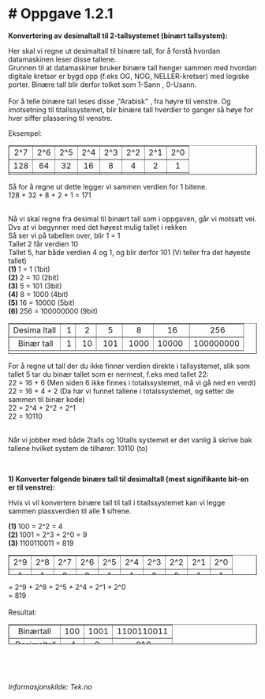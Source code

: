 <h1># Oppgave 1.2.1</h1><p>
<p><strong>Konvertering av desimaltall til 2-tallsystemet (bin&aelig;rt tallsystem):</strong></p>
<p>Her skal vi regne ut desimaltall til bin&aelig;re tall, for &aring; forst&aring; hvordan datamaskinen leser disse tallene.<br />Grunnen til at datamaskiner bruker bin&aelig;re tall henger sammen med hvordan digitale kretser er bygd opp (f.eks OG, NOG, NELLER-kretser) med logiske porter. Bin&aelig;re tall blir derfor tolket som 1-Sann , 0-Usann.<br /><br />For &aring; telle bin&aelig;re tall leses disse ,"Arabisk" , fra h&oslash;yre til venstre. Og imotsetning til titallssystemet, blir bin&aelig;re tall hverdier to ganger s&aring; h&oslash;ye for hver siffer plassering til venstre.</p>
<p>Eksempel:&nbsp;</p>
<table style="height: 59px;" border="1" width="311">
<tbody>
<tr>
<td style="text-align: center;">2^7</td>
<td style="text-align: center;">2^6</td>
<td style="text-align: center;">2^5</td>
<td style="text-align: center;">2^4</td>
<td style="text-align: center;">2^3</td>
<td style="text-align: center;">2^2</td>
<td style="text-align: center;">2^1</td>
<td style="text-align: center;">2^0</td>
</tr>
<tr>
<td style="text-align: center;">128</td>
<td style="text-align: center;">64</td>
<td style="text-align: center;">32</td>
<td style="text-align: center;">16</td>
<td style="text-align: center;">8</td>
<td style="text-align: center;">4</td>
<td style="text-align: center;">2</td>
<td style="text-align: center;">1</td>
</tr>
<tr>
<td style="text-align: center;"><strong>1</strong></td>
<td style="text-align: center;"><strong>0</strong></td>
<td style="text-align: center;"><strong>1</strong></td>
<td style="text-align: center;"><strong>0</strong></td>
<td style="text-align: center;"><strong>1</strong></td>
<td style="text-align: center;"><strong>0</strong></td>
<td style="text-align: center;"><strong>1</strong></td>
<td style="text-align: center;"><strong>1</strong></td>
</tr>
</tbody>
</table>
<p>S&aring; for &aring; regne ut dette legger vi sammen verdien for 1 bitene.<br />128 + 32 + 8 + 2 + 1 = 171</p>
<p><br />N&aring; vi skal regne fra desimal til bin&aelig;rt tall som i oppgaven, g&aring;r vi motsatt vei.<br />Dvs at vi begynner med det h&oslash;yest mulig tallet i rekken&nbsp;<br />S&aring; ser vi p&aring; tabellen over, blir 1 = 1<br />Tallet 2 f&aring;r verdien 10<br />Tallet 5, har b&aring;de verdien 4 og 1, og blir derfor 101 (Vi teller fra det h&oslash;yeste tallet)<br /><strong>(1)&nbsp;</strong>1 = 1 (1bit)<br /><strong>(2)</strong>&nbsp;2 = 10 (2bit)<strong><br />(3)</strong>&nbsp;5 = 101 (3bit)<strong>&nbsp;<br />(4)</strong>&nbsp;8 = 1000 (4bit)<strong>&nbsp;<br />(5)</strong>&nbsp;16 = 10000 (5bit)<strong>&nbsp;<br />(6)&nbsp;</strong>256 = 100000000 (9bit)</p>
<table style="height: 62px;" border="1" width="417">
<tbody>
<tr>
<td style="text-align: center;">Desima ltall</td>
<td style="text-align: center;">&nbsp;1</td>
<td style="text-align: center;">&nbsp;2</td>
<td style="text-align: center;">&nbsp;5</td>
<td style="text-align: center;">&nbsp;8</td>
<td style="text-align: center;">&nbsp;16</td>
<td style="text-align: center;">&nbsp;256</td>
</tr>
<tr>
<td style="text-align: center;">&nbsp;Bin&aelig;r tall</td>
<td style="text-align: center;">&nbsp;1</td>
<td style="text-align: center;">&nbsp;10</td>
<td style="text-align: center;">&nbsp;101</td>
<td style="text-align: center;">&nbsp;1000</td>
<td style="text-align: center;">10000&nbsp;</td>
<td style="text-align: center;">100000000</td>
</tr>
</tbody>
</table>
<p>For &aring; regne ut tall der du ikke finner verdien direkte i tallsystemet, slik som tallet 5&nbsp;tar du bin&aelig;r tallet som er nermest, f.eks med tallet 22:<br />22 = 16 + 6 (Men siden 6 ikke finnes i totalssystemet, m&aring; vi g&aring; ned en verdi)<br />22 = 16 + 4 + 2 (Da har vi funnet tallene i totalssystemet, og setter de sammen til bin&aelig;r kode)<br />22 = 2^4 + 2^2 + 2^1&nbsp;<br />22 = 10110<br /><br /></p>
<p>N&aring;r vi jobber med b&aring;de 2talls og 10talls systemet er det vanlig &aring; skrive bak tallene hvilket system de tilh&oslash;rer: 10110 (to)</p>
<p>&nbsp;</p>
<p><strong>1) Konverter f&oslash;lgende bin&aelig;re tall til desimaltall (mest signifikante bit-en er til venstre):</strong></p>
<p>Hvis vi vil konvertere bin&aelig;re tall til tall i titallssystemet kan vi legge sammen&nbsp;plassverdien til alle&nbsp;<strong>1</strong> sifrene.</p>
<p><strong>(1)&nbsp;</strong>100 = 2^2 = 4<br /><strong>(2)&nbsp;</strong>1001 = 2^3 + 2^0 = 9<br /><strong>(3)&nbsp;</strong>1100110011 = 819</p>
<table style="height: 40px;" border="1" width="436">
<tbody>
<tr>
<td style="text-align: center;">2^9</td>
<td style="text-align: center;">2^8</td>
<td style="text-align: center;">2^7</td>
<td style="text-align: center;">2^6</td>
<td style="text-align: center;">2^5</td>
<td style="text-align: center;">2^4</td>
<td style="text-align: center;">2^3</td>
<td style="text-align: center;">2^2</td>
<td style="text-align: center;">2^1</td>
<td style="text-align: center;">2^0</td>
</tr>
<tr>
<td style="text-align: center;">1</td>
<td style="text-align: center;">1</td>
<td style="text-align: center;">0</td>
<td style="text-align: center;">0</td>
<td style="text-align: center;">1</td>
<td style="text-align: center;">1</td>
<td style="text-align: center;">0</td>
<td style="text-align: center;">0</td>
<td style="text-align: center;">1</td>
<td style="text-align: center;">1</td>
</tr>
</tbody>
</table>
<p>= 2^9 + 2^8 + 2^5 + 2^4 + 2^1 + 2^0&nbsp;<br />= 819<br /><br />Resultat:</p>
<table style="height: 40px;" border="1" width="291">
<tbody>
<tr>
<td style="text-align: center;">Bin&aelig;rtall</td>
<td style="text-align: center;">100</td>
<td style="text-align: center;">1001</td>
<td style="text-align: center;">1100110011</td>
</tr>
<tr>
<td style="text-align: center;">&nbsp;Desimaltall</td>
<td style="text-align: center;">&nbsp;4</td>
<td style="text-align: center;">9&nbsp;</td>
<td style="text-align: center;">&nbsp;819</td>
</tr>
</tbody>
</table>
<p>&nbsp;</p>
<p>&nbsp;</p>
<p><em>Informasjonskilde: Tek.no</em></p>